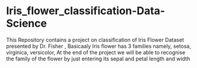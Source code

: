 # Iris_flower_classification-Data-Science
This Repository contains a project on classification of Iris Flower Dataset presented by Dr. Fisher , Basicaaly Iris flower has 3 families namely, setosa, virginica, versicolor, At the end of the project we will be able to recognise the family of the flower by just entering its sepal and petal length  and width                                                                                                  

